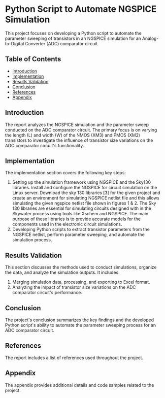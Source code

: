 # Python Script to Automate NGSPICE Simulation

This project focuses on developing a Python script to automate the parameter sweeping of transistors in an NGSPICE simulation for an Analog-to-Digital Converter (ADC) comparator circuit.

## Table of Contents
- [Introduction](#introduction)
- [Implementation](#implementation)
- [Results Validation](#results-validation)
- [Conclusion](#conclusion)
- [References](#references)
- [Appendix](#appendix)

## Introduction
The report analyzes the NGSPICE simulation and the parameter sweep conducted on the ADC comparator circuit. The primary focus is on varying the length (L) and width (W) of the NMOS (XM3) and PMOS (XM2) transistors to investigate the influence of transistor size variations on the ADC comparator circuit's functionality.

## Implementation
The implementation section covers the following key steps:
1. Setting up the simulation framework using NGSPICE and the Sky130 libraries.
   Install and configure the NGSPICE for circuit simulation on the Linux server. 
Download the sky 130 libraries [3] for the given project and create an environment for simulating 
NGSPICE netlist file and this allows simulating the given ngspice netlist file shown in figures 1 & 2. 
The Sky 130 libraries are essential for simulating circuits designed with in the Skywater process using 
tools like Xschem and NGSPICE. The main purpose of these libraries is to provide accurate models for 
the components used in the electronic circuit simulations. 
3. Developing Python scripts to extract transistor parameters from the NGSPICE netlist, perform parameter sweeping, and automate the simulation process.

## Results Validation
This section discusses the methods used to conduct simulations, organize the data, and analyze the simulation outputs. It includes:
1. Merging simulation data, processing, and exporting to Excel format.
2. Analyzing the impact of transistor size variations on the ADC comparator circuit's performance.

## Conclusion
The project's conclusion summarizes the key findings and the developed Python script's ability to automate the parameter sweeping process for an ADC comparator circuit.

## References
The report includes a list of references used throughout the project.

## Appendix
The appendix provides additional details and code samples related to the project.
